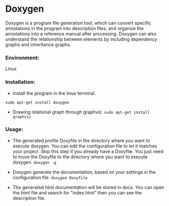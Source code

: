 # Doxygen

Doxygen is a program file generation tool, which can convert specific annotations in the program into description files, and organize the annotations into a reference manual after processing.
Doxygen can also understand the relationship between elements by including dependency graphs and inheritance graphs.


### Environment:
Linux
### Installation:
* Install the program in the linux terminal.

`sudo apt-get install doxygen`

* Drawing relational graph through graphviz.
`sudo apt-get install graphviz`

### Usage:
* The generated profile Doxyfile in the directory where you want to execute doxygen. You can edit the configuration file to let it matches your project. Skip this step if you already have a Doxyfile. You just need to move the Doxyfile to the directory where you want to execute doxygen.
`doxygen -g`

* Doxygen generate the documentation, based on your settings in the configuration file.
`doxygen Doxyfile`

* The generated html documentation will be stored in docs. You can open the html file and search for "index.html" then you can see the description file.
